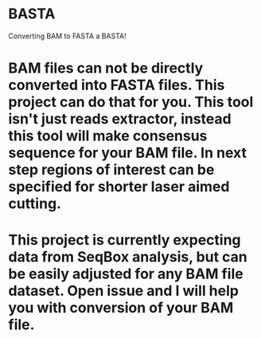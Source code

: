 # BASTA
Converting BAM to FASTA a BASTA!

# BAM files can not be directly converted into FASTA files. This project can do that for you. This tool isn't just reads extractor, instead this tool will make consensus sequence for your BAM file. In next step regions of interest can be specified for shorter laser aimed cutting.

# This project is currently expecting data from SeqBox analysis, but can be easily adjusted for any BAM file dataset. Open issue and I will help you with conversion of your BAM file.
